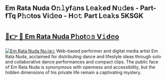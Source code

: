 ## Em Rata Nuda O𝚗𝚕yf𝚊ns L𝚎a𝚔ed N𝚞𝚍es - Part-fTq P𝚑𝚘tos Vi𝚍𝚎o - H𝚘𝚝 Part L𝚎a𝚔s 5KSGK

# <h2><a href="http://kfctvim.oniu.top/?m=Em+Rata+Nuda">🔗👉 🔴 Em Rata Nuda P𝚑ot𝚘𝚜 V𝚒d𝚎o</a></h2>

[![Em Rata Nuda Nu𝚍e𝚜](https://i.imgur.com/0qMVB7G.gif)](http://kfctvim.oniu.top/?m=Em+Rata+Nuda)
Web-based performer and digital media artist Em Rata Nuda, acclaimed for distributing dance and lifestyle ideas through solo and collaborative dance performances and compact clips. The public face of Em Rata Nuda is synonymous with openness and accessibility, but the hidden dimensions of his private life remain a captivating mystery.  
